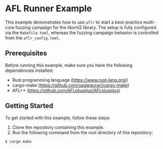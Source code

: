 # AFL Runner Example

This example demonstrates how to use `aflr` to start a best-practice multi-core fuzzing campaign for the libxml2 library.
The setup is fully configured via the `Makefile.toml`, whereas the fuzzing campaign behavior is controlled from the `aflr_config.toml`.

## Prerequisites

Before running this example, make sure you have the following dependencies installed:

- Rust programming language (https://www.rust-lang.org/)
- cargo-make (https://github.com/sagiegurari/cargo-make)
- AFL++ (https://github.com/AFLplusplus/AFLplusplus)

## Getting Started

To get started with this example, follow these steps:

1. Clone the repository containing this example.
2. Run the following command from the root directory of this repository:

```shell
$ cargo make
```
